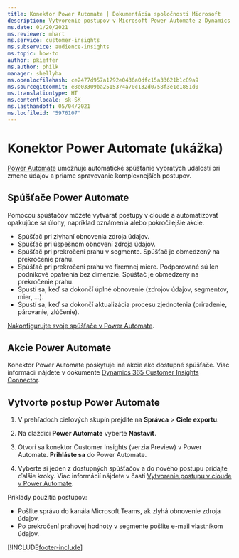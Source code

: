 ```yaml
---
title: Konektor Power Automate | Dokumentácia spoločnosti Microsoft
description: Vytvorenie postupov v Microsoft Power Automate z Dynamics 365 Customer Insights.
ms.date: 01/20/2021
ms.reviewer: mhart
ms.service: customer-insights
ms.subservice: audience-insights
ms.topic: how-to
author: pkieffer
ms.author: philk
manager: shellyha
ms.openlocfilehash: ce2477d957a1792e0436a0dfc15a33621b1c89a9
ms.sourcegitcommit: e8e03309ba2515374a70c132d0758f3e1e1851d0
ms.translationtype: HT
ms.contentlocale: sk-SK
ms.lasthandoff: 05/04/2021
ms.locfileid: "5976107"
---
```

# <a name="power-automate-connector-preview"></a>Konektor Power Automate (ukážka)

[Power Automate](https://flow.microsoft.com/) umožňuje automatické spúšťanie vybratých udalostí pri zmene údajov a priame spravovanie komplexnejších postupov.

## <a name="power-automate-triggers"></a>Spúšťače Power Automate

Pomocou spúšťačov môžete vytvárať postupy v cloude a automatizovať opakujúce sa úlohy, napríklad oznámenia alebo pokročilejšie akcie. 

- Spúšťač pri zlyhaní obnovenia zdroja údajov. 
- Spúšťač pri úspešnom obnovení zdroja údajov.
- Spúšťač pri prekročení prahu v segmente. Spúšťač je obmedzený na prekročenie prahu.
- Spúšťač pri prekročení prahu vo firemnej miere. Podporované sú len podnikové opatrenia bez dimenzie. Spúšťač je obmedzený na prekročenie prahu.
- Spustí sa, keď sa dokončí úplné obnovenie (zdrojov údajov, segmentov, mier, ...).
- Spustí sa, keď sa dokončí aktualizácia procesu zjednotenia (priradenie, párovanie, zlúčenie).

[Nakonfigurujte svoje spúšťače v Power Automate](https://flow.microsoft.com/connectors/shared_customerinsights/dynamics-365-customer-insights-connector/).

## <a name="power-automate-actions"></a>Akcie Power Automate
Konektor Power Automate poskytuje iné akcie ako dostupné spúšťače. Viac informácií nájdete v dokumente [Dynamics 365 Customer Insights Connector](/connectors/customerinsights/).

## <a name="create-a-power-automate-flow"></a>Vytvorte postup Power Automate

1. V prehľadoch cieľových skupín prejdite na **Správca** > **Ciele exportu**.

1. Na dlaždici **Power Automate** vyberte **Nastaviť**.

1. Otvorí sa konektor Customer Insights (verzia Preview) v Power Automate. **Prihláste sa** do Power Automate.

1. Vyberte si jeden z dostupných spúšťačov a do nového postupu pridajte ďalšie kroky. Viac informácií nájdete v časti [Vytvorenie postupu v cloude v Power Automate](/power-automate/get-started-logic-flow).

Príklady použitia postupov: 
- Pošlite správu do kanála Microsoft Teams, ak zlyhá obnovenie zdroja údajov. 
- Po prekročení prahovej hodnoty v segmente pošlite e-mail vlastníkom údajov.



[!INCLUDE[footer-include](../includes/footer-banner.md)]
